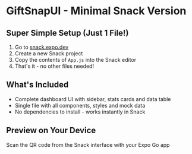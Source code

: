 # GiftSnapUI - Minimal Snack Version

## Super Simple Setup (Just 1 File!)

1. Go to [snack.expo.dev](https://snack.expo.dev)
2. Create a new Snack project 
3. Copy the contents of `App.js` into the Snack editor
4. That's it - no other files needed!

## What's Included
- Complete dashboard UI with sidebar, stats cards and data table
- Single file with all components, styles and mock data
- No dependencies to install - works instantly in Snack

## Preview on Your Device
Scan the QR code from the Snack interface with your Expo Go app
